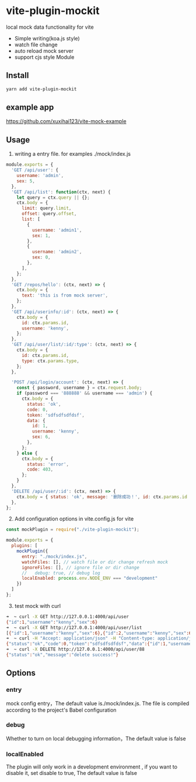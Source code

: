 # vite-plugin-mockit

local mock data functionality for vite 

- Simple writing(koa.js style)
- watch file change
- auto reload mock server
- support cjs style Module

## Install

```bash
yarn add vite-plugin-mockit
```

## example app

https://github.com/xuxihai123/vite-mock-example

## Usage

1. writing a entry file. for examples ./mock/index.js

```js
module.exports = {
  'GET /api/user': {
    username: 'admin',
    sex: 5,
  },
  'GET /api/list': function(ctx, next) {
    let query = ctx.query || {};
    ctx.body = {
      limit: query.limit,
      offset: query.offset,
      list: [
        {
          username: 'admin1',
          sex: 1,
        },
        {
          username: 'admin2',
          sex: 0,
        },
      ],
    };
  },
  'GET /repos/hello': (ctx, next) => {
    ctx.body = {
      text: 'this is from mock server',
    };
  },
  'GET /api/userinfo/:id': (ctx, next) => {
    ctx.body = {
      id: ctx.params.id,
      username: 'kenny',
    };
  },
  'GET /api/user/list/:id/:type': (ctx, next) => {
    ctx.body = {
      id: ctx.params.id,
      type: ctx.params.type,
    };
  },

  'POST /api/login/account': (ctx, next) => {
    const { password, username } = ctx.request.body;
    if (password === '888888' && username === 'admin') {
      ctx.body = {
        status: 'ok',
        code: 0,
        token: 'sdfsdfsdfdsf',
        data: {
          id: 1,
          username: 'kenny',
          sex: 6,
        },
      };
    } else {
      ctx.body = {
        status: 'error',
        code: 403,
      };
    }
  },
  'DELETE /api/user/:id': (ctx, next) => {
    ctx.body = { status: 'ok', message: '删除成功！', id: ctx.params.id };
  },
};

```

2. Add configuration options in vite.config.js for vite

```js
const mockPlugin = require("./vite-plugin-mockit");

module.exports = {
  plugins: [
    mockPlugin({
      entry: "./mock/index.js",
      watchFiles: [], // watch file or dir change refresh mock
      ignoreFiles: [], // ignore file or dir change
      //   debug: true, // debug log
      localEnabled: process.env.NODE_ENV === "development"
    })
  ]
};

```

3. test mock with curl

```bash
➜  ~ curl -X GET http://127.0.0.1:4000/api/user
{"id":1,"username":"kenny","sex":6}
➜  ~ curl -X GET http://127.0.0.1:4000/api/user/list
[{"id":1,"username":"kenny","sex":6},{"id":2,"username":"kenny","sex":6}]
➜  ~ curl -H "Accept: application/json" -H "Content-type: application/json" -X POST -d '{"username":"admin","password":"888888"}' http://127.0.0.1:4000/api/login/account
{"status":"ok","code":0,"token":"sdfsdfsdfdsf","data":{"id":1,"username":"kenny","sex":6}}
➜  ~ curl -X DELETE http://127.0.0.1:4000/api/user/88
{"status":"ok","message":"delete success!"}
```

## Options

### entry

mock config entry，The default value is./mock/index.js. The file is compiled according to the project's Babel configuration

### debug

Whether to turn on local debugging information，The default value is false

### localEnabled

The plugin will only work in a development environment , if you want to disable it, set disable to true, The default value is false
